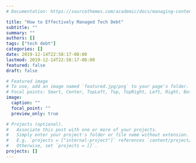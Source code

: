 ```yaml
---
# Documentation: https://sourcethemes.com/academic/docs/managing-content/

title: "How to Effectively Managed Tech Debt"
subtitle: ""
summary: ""
authors: []
tags: ["tech debt"]
categories: []
date: 2019-12-14T22:58:17-08:00
lastmod: 2019-12-14T22:58:17-08:00
featured: false
draft: false

# Featured image
# To use, add an image named `featured.jpg/png` to your page's folder.
# Focal points: Smart, Center, TopLeft, Top, TopRight, Left, Right, BottomLeft, Bottom, BottomRight.
image:
  caption: ""
  focal_point: ""
  preview_only: true

# Projects (optional).
#   Associate this post with one or more of your projects.
#   Simply enter your project's folder or file name without extension.
#   E.g. `projects = ["internal-project"]` references `content/project/deep-learning/index.md`.
#   Otherwise, set `projects = []`.
projects: []
---
```

